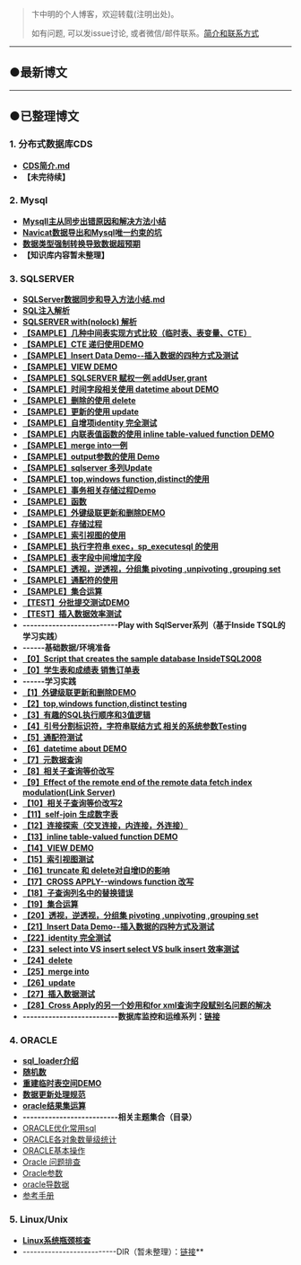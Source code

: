 > 卞中明的个人博客，欢迎转载(注明出处)。
>
> 如有问题, 可以发issue讨论, 或者微信/邮件联系。<a href="https://github.com/BianZhongMing/bianzhongming.github.io/blob/master/showMyself.md">简介和联系方式</a>

---

## ●最新博文



---



## ●已整理博文
### 1. 分布式数据库CDS

- **[CDS简介.md](https://github.com/BianZhongMing/bianzhongming.github.io/blob/master/CDS/1.CDS%E7%AE%80%E4%BB%8B.md)**
- **【未完待续】**

### 2. Mysql

- **[Mysqll主从同步出错原因和解决方法小结](https://github.com/BianZhongMing/bianzhongming.github.io/blob/master/MYSQL/Mysqll%E4%B8%BB%E4%BB%8E%E5%90%8C%E6%AD%A5%E5%87%BA%E9%94%99%E5%8E%9F%E5%9B%A0%E5%92%8C%E8%A7%A3%E5%86%B3%E6%96%B9%E6%B3%95%E5%B0%8F%E7%BB%93.md)**
- **[Navicat数据导出和Mysql唯一约束的坑](https://github.com/BianZhongMing/bianzhongming.github.io/blob/master/MYSQL/Navicat%E6%95%B0%E6%8D%AE%E5%AF%BC%E5%87%BA%E5%92%8CMysql%E5%94%AF%E4%B8%80%E7%BA%A6%E6%9D%9F%E7%9A%84%E5%9D%91.md)**
- **[数据类型强制转换导致数据超预期](https://github.com/BianZhongMing/bianzhongming.github.io/blob/master/MYSQL/%E6%95%B0%E6%8D%AE%E7%B1%BB%E5%9E%8B%E5%BC%BA%E5%88%B6%E8%BD%AC%E6%8D%A2%E5%AF%BC%E8%87%B4%E6%95%B0%E6%8D%AE%E8%B6%85%E9%A2%84%E6%9C%9F.md)**
- **【知识库内容暂未整理】**



### 3. SQLSERVER

- **[SQLServer数据同步和导入方法小结.md](https://github.com/BianZhongMing/bianzhongming.github.io/blob/master/SQLServer/ETL%20%26%20SYNC%20DATA/SQLServer%E6%95%B0%E6%8D%AE%E5%90%8C%E6%AD%A5%E5%92%8C%E5%AF%BC%E5%85%A5%E6%96%B9%E6%B3%95%E5%B0%8F%E7%BB%93.md)**
- **[SQL注入解析](https://github.com/BianZhongMing/bianzhongming.github.io/blob/master/SQLServer/KeyPoint%26%26Sample/SQL%E6%B3%A8%E5%85%A5%E8%A7%A3%E6%9E%90.sql)**
- **[SQLSERVER with(nolock) 解析](https://github.com/BianZhongMing/bianzhongming.github.io/blob/master/SQLServer/KeyPoint%26%26Sample/with(nolock).txt)**
- **[【SAMPLE】几种中间表实现方式比较（临时表、表变量、CTE）](https://github.com/BianZhongMing/bianzhongming.github.io/blob/master/SQLServer/KeyPoint%26%26Sample/%E3%80%90SAMPLE%E3%80%91%20%E5%87%A0%E7%A7%8D%E4%B8%AD%E9%97%B4%E8%A1%A8%E5%AE%9E%E7%8E%B0%E6%96%B9%E5%BC%8F%E6%AF%94%E8%BE%83%EF%BC%88%E4%B8%B4%E6%97%B6%E8%A1%A8%E3%80%81%E8%A1%A8%E5%8F%98%E9%87%8F%E3%80%81CTE%EF%BC%89.sql)**
- **[【SAMPLE】CTE 递归使用DEMO](https://github.com/BianZhongMing/bianzhongming.github.io/blob/master/SQLServer/KeyPoint%26%26Sample/%E3%80%90SAMPLE%E3%80%91CTE%20%E9%80%92%E5%BD%92%E4%BD%BF%E7%94%A8DEMO.sql)**
- **[【SAMPLE】Insert Data Demo--插入数据的四种方式及测试](https://github.com/BianZhongMing/bianzhongming.github.io/blob/master/SQLServer/KeyPoint%26%26Sample/%E3%80%90SAMPLE%E3%80%91Insert%20Data%20Demo--%E6%8F%92%E5%85%A5%E6%95%B0%E6%8D%AE%E7%9A%84%E5%9B%9B%E7%A7%8D%E6%96%B9%E5%BC%8F%E5%8F%8A%E6%B5%8B%E8%AF%95.sql)**
- **[【SAMPLE】VIEW DEMO](https://github.com/BianZhongMing/bianzhongming.github.io/blob/master/SQLServer/KeyPoint%26%26Sample/%E3%80%90SAMPLE%E3%80%91VIEW%20DEMO.sql)**
- **[【SAMPLE】SQLSERVER 赋权一例 addUser,grant](https://github.com/BianZhongMing/bianzhongming.github.io/blob/master/SQLServer/KeyPoint%26%26Sample/%E3%80%90SAMPLE%E3%80%91addUser%2Cgrant.sql)**
- **[【SAMPLE】时间字段相关使用 datetime about DEMO](https://github.com/BianZhongMing/bianzhongming.github.io/blob/master/SQLServer/KeyPoint%26%26Sample/%E3%80%90SAMPLE%E3%80%91datetime%20about%20DEMO.sql)**
- **[【SAMPLE】删除的使用 delete](https://github.com/BianZhongMing/bianzhongming.github.io/blob/master/SQLServer/KeyPoint%26%26Sample/%E3%80%90SAMPLE%E3%80%91delete.sql)**
- **[【SAMPLE】更新的使用 update](https://github.com/BianZhongMing/bianzhongming.github.io/blob/master/SQLServer/KeyPoint%26%26Sample/%E3%80%90SAMPLE%E3%80%91update.sql)**
- **[【SAMPLE】自增项identity 完全测试](https://github.com/BianZhongMing/bianzhongming.github.io/blob/master/SQLServer/KeyPoint%26%26Sample/%E3%80%90SAMPLE%E3%80%91identity%20%E5%AE%8C%E5%85%A8%E6%B5%8B%E8%AF%95.sql)**
- **[【SAMPLE】内联表值函数的使用 inline table-valued function DEMO](https://github.com/BianZhongMing/bianzhongming.github.io/blob/master/SQLServer/KeyPoint%26%26Sample/%E3%80%90SAMPLE%E3%80%91inline%20table-valued%20function%20DEMO.sql)**
- **[【SAMPLE】merge into一例](https://github.com/BianZhongMing/bianzhongming.github.io/blob/master/SQLServer/KeyPoint%26%26Sample/%E3%80%90SAMPLE%E3%80%91merge%20into.sql)**
- **[【SAMPLE】output参数的使用 Demo](https://github.com/BianZhongMing/bianzhongming.github.io/blob/master/SQLServer/KeyPoint%26%26Sample/%E3%80%90SAMPLE%E3%80%91output%20Demo.sql)**
- **[【SAMPLE】sqlserver 多列Update](https://github.com/BianZhongMing/bianzhongming.github.io/blob/master/SQLServer/KeyPoint%26%26Sample/%E3%80%90SAMPLE%E3%80%91sqlserver%20%E5%A4%9A%E5%88%97Update.sql)**
- **[【SAMPLE】top,windows function,distinct的使用](https://github.com/BianZhongMing/bianzhongming.github.io/blob/master/SQLServer/KeyPoint%26%26Sample/%E3%80%90SAMPLE%E3%80%91top%2Cwindows%20function%2Cdistinct%20testing.sql)**
- **[【SAMPLE】事务相关存储过程Demo](https://github.com/BianZhongMing/bianzhongming.github.io/blob/master/SQLServer/KeyPoint%26%26Sample/%E3%80%90SAMPLE%E3%80%91%E4%BA%8B%E5%8A%A1%E7%9B%B8%E5%85%B3%E5%AD%98%E5%82%A8%E8%BF%87%E7%A8%8BDemo.sql)**
- **[【SAMPLE】函数](https://github.com/BianZhongMing/bianzhongming.github.io/blob/master/SQLServer/KeyPoint%26%26Sample/%E3%80%90SAMPLE%E3%80%91%E5%87%BD%E6%95%B0.sql)**
- **[【SAMPLE】外键级联更新和删除DEMO](https://github.com/BianZhongMing/bianzhongming.github.io/blob/master/SQLServer/KeyPoint%26%26Sample/%E3%80%90SAMPLE%E3%80%91%E5%A4%96%E9%94%AE%E7%BA%A7%E8%81%94%E6%9B%B4%E6%96%B0%E5%92%8C%E5%88%A0%E9%99%A4DEMO.sql)**
- **[【SAMPLE】存储过程](https://github.com/BianZhongMing/bianzhongming.github.io/blob/master/SQLServer/KeyPoint%26%26Sample/%E3%80%90SAMPLE%E3%80%91%E5%AD%98%E5%82%A8%E8%BF%87%E7%A8%8B.sql)**
- **[【SAMPLE】索引视图的使用](https://github.com/BianZhongMing/bianzhongming.github.io/blob/master/SQLServer/KeyPoint%26%26Sample/%E3%80%90SAMPLE%E3%80%91%E7%B4%A2%E5%BC%95%E8%A7%86%E5%9B%BE%E6%B5%8B%E8%AF%95.sql)**
- **[【SAMPLE】执行字符串 exec，sp_executesql 的使用](https://github.com/BianZhongMing/bianzhongming.github.io/blob/master/SQLServer/KeyPoint%26%26Sample/%E3%80%90SAMPLE%E3%80%91%E6%89%A7%E8%A1%8C%E5%AD%97%E7%AC%A6%E4%B8%B2%20exec%EF%BC%8Csp_executesql.sql)**
- **[【SAMPLE】表字段中间增加字段](https://github.com/BianZhongMing/bianzhongming.github.io/blob/master/SQLServer/KeyPoint%26%26Sample/%E3%80%90SAMPLE%E3%80%91%E8%A1%A8%E5%AD%97%E6%AE%B5%E4%B8%AD%E9%97%B4%E5%A2%9E%E5%8A%A0%E5%AD%97%E6%AE%B5.sql)**
- **[【SAMPLE】透视，逆透视，分组集 pivoting ,unpivoting ,grouping set](https://github.com/BianZhongMing/bianzhongming.github.io/blob/master/SQLServer/KeyPoint%26%26Sample/%E3%80%90SAMPLE%E3%80%91%E9%80%8F%E8%A7%86%EF%BC%8C%E9%80%86%E9%80%8F%E8%A7%86%EF%BC%8C%E5%88%86%E7%BB%84%E9%9B%86%20pivoting%20%2Cunpivoting%20%2Cgrouping%20set.sql)**
- **[【SAMPLE】通配符的使用](https://github.com/BianZhongMing/bianzhongming.github.io/blob/master/SQLServer/KeyPoint%26%26Sample/%E3%80%90SAMPLE%E3%80%91%E9%80%9A%E9%85%8D%E7%AC%A6%E6%B5%8B%E8%AF%95.sql)**
- **[【SAMPLE】集合运算](https://github.com/BianZhongMing/bianzhongming.github.io/blob/master/SQLServer/KeyPoint%26%26Sample/%E3%80%90SAMPLE%E3%80%91%E9%9B%86%E5%90%88%E8%BF%90%E7%AE%97.sql)**
- **[【TEST】分批提交测试DEMO](https://github.com/BianZhongMing/bianzhongming.github.io/blob/master/SQLServer/KeyPoint%26%26Sample/%E3%80%90TEST%E3%80%91%E5%88%86%E6%89%B9%E6%8F%90%E4%BA%A4%E6%B5%8B%E8%AF%95DEMO.sql)**
- **[【TEST】插入数据效率测试](https://github.com/BianZhongMing/bianzhongming.github.io/blob/master/SQLServer/KeyPoint%26%26Sample/%E3%80%90TEST%E3%80%91%E6%8F%92%E5%85%A5%E6%95%B0%E6%8D%AE%E6%B5%8B%E8%AF%95.sql)**
- **--------------------------Play with SqlServer系列（基于Inside TSQL的学习实践）**
- **------基础数据/环境准备**
- **[【0】Script that creates the sample database InsideTSQL2008](https://github.com/BianZhongMing/bianzhongming.github.io/blob/master/SQLServer/Play%20with%20SqlServer/%E3%80%900%E3%80%91Script%20that%20creates%20the%20sample%20database%20InsideTSQL2008.sql)**
- **[【0】学生表和成绩表 销售订单表](https://github.com/BianZhongMing/bianzhongming.github.io/blob/master/SQLServer/Play%20with%20SqlServer/%E3%80%900%E3%80%91%E5%AD%A6%E7%94%9F%E8%A1%A8%E5%92%8C%E6%88%90%E7%BB%A9%E8%A1%A8%20%20%E9%94%80%E5%94%AE%E8%AE%A2%E5%8D%95%E8%A1%A8.sql)**
- **------学习实践**
- **[【1】外键级联更新和删除DEMO](https://github.com/BianZhongMing/bianzhongming.github.io/blob/master/SQLServer/Play%20with%20SqlServer/%E3%80%901%E3%80%91%E5%A4%96%E9%94%AE%E7%BA%A7%E8%81%94%E6%9B%B4%E6%96%B0%E5%92%8C%E5%88%A0%E9%99%A4DEMO.sql)**
- **[【2】top,windows function,distinct testing](https://github.com/BianZhongMing/bianzhongming.github.io/blob/master/SQLServer/Play%20with%20SqlServer/%E3%80%902%E3%80%91top%2Cwindows%20function%2Cdistinct%20testing.sql)**
- **[【3】有趣的SQL执行顺序和3值逻辑](https://github.com/BianZhongMing/bianzhongming.github.io/blob/master/SQLServer/Play%20with%20SqlServer/%E3%80%903%E3%80%91%E6%9C%89%E8%B6%A3%E7%9A%84SQL%E6%89%A7%E8%A1%8C%E9%A1%BA%E5%BA%8F%E5%92%8C3%E5%80%BC%E9%80%BB%E8%BE%91.md)**
- **[【4】引号分割标识符，字符串联结方式 相关的系统参数Testing](https://github.com/BianZhongMing/bianzhongming.github.io/blob/master/SQLServer/Play%20with%20SqlServer/%E3%80%904%E3%80%91%E5%BC%95%E5%8F%B7%E5%88%86%E5%89%B2%E6%A0%87%E8%AF%86%E7%AC%A6%EF%BC%8C%E5%AD%97%E7%AC%A6%E4%B8%B2%E8%81%94%E7%BB%93%E6%96%B9%E5%BC%8F%20%E7%9B%B8%E5%85%B3%E7%9A%84%E7%B3%BB%E7%BB%9F%E5%8F%82%E6%95%B0Testing.sql)**
- **[【5】通配符测试](https://github.com/BianZhongMing/bianzhongming.github.io/blob/master/SQLServer/Play%20with%20SqlServer/%E3%80%905%E3%80%91%E9%80%9A%E9%85%8D%E7%AC%A6%E6%B5%8B%E8%AF%95.sql)**
- **[【6】datetime about DEMO](https://github.com/BianZhongMing/bianzhongming.github.io/blob/master/SQLServer/Play%20with%20SqlServer/%E3%80%906%E3%80%91datetime%20about%20DEMO.sql)**
- **[【7】元数据查询](https://github.com/BianZhongMing/bianzhongming.github.io/blob/master/SQLServer/Play%20with%20SqlServer/%E3%80%907%E3%80%91%E5%85%83%E6%95%B0%E6%8D%AE%E6%9F%A5%E8%AF%A2.sql)**
- **[【8】相关子查询等价改写](https://github.com/BianZhongMing/bianzhongming.github.io/blob/master/SQLServer/Play%20with%20SqlServer/%E3%80%908%E3%80%91%E7%9B%B8%E5%85%B3%E5%AD%90%E6%9F%A5%E8%AF%A2%E7%AD%89%E4%BB%B7%E6%94%B9%E5%86%99.sql)**
- **[【9】Effect of the remote end of the remote data fetch index modulation(Link Server)](https://github.com/BianZhongMing/bianzhongming.github.io/blob/master/SQLServer/Play%20with%20SqlServer/%E3%80%909%E3%80%91Effect%20of%20the%20remote%20end%20of%20the%20remote%20data%20fetch%20index%20modulation(Link%20Server).sql)**
- **[【10】相关子查询等价改写2](https://github.com/BianZhongMing/bianzhongming.github.io/blob/master/SQLServer/Play%20with%20SqlServer/%E3%80%9010%E3%80%91%E7%9B%B8%E5%85%B3%E5%AD%90%E6%9F%A5%E8%AF%A2%E7%AD%89%E4%BB%B7%E6%94%B9%E5%86%992.sql)**
- **[【11】self-join 生成数字表](https://github.com/BianZhongMing/bianzhongming.github.io/blob/master/SQLServer/Play%20with%20SqlServer/%E3%80%9011%E3%80%91self-join%20%E7%94%9F%E6%88%90%E6%95%B0%E5%AD%97%E8%A1%A8.sql)**
- **[【12】连接探索（交叉连接，内连接，外连接）](https://github.com/BianZhongMing/bianzhongming.github.io/blob/master/SQLServer/Play%20with%20SqlServer/%E3%80%9012%E3%80%91%E8%BF%9E%E6%8E%A5%E6%8E%A2%E7%B4%A2%EF%BC%88%E4%BA%A4%E5%8F%89%E8%BF%9E%E6%8E%A5%EF%BC%8C%E5%86%85%E8%BF%9E%E6%8E%A5%EF%BC%8C%E5%A4%96%E8%BF%9E%E6%8E%A5%EF%BC%89.sql)**
- **[【13】inline table-valued function DEMO](https://github.com/BianZhongMing/bianzhongming.github.io/blob/master/SQLServer/Play%20with%20SqlServer/%E3%80%9013%E3%80%91inline%20table-valued%20function%20DEMO.sql)**
- **[【14】VIEW DEMO](https://github.com/BianZhongMing/bianzhongming.github.io/blob/master/SQLServer/Play%20with%20SqlServer/%E3%80%9014%E3%80%91VIEW%20DEMO.sql)**
- **[【15】索引视图测试](https://github.com/BianZhongMing/bianzhongming.github.io/blob/master/SQLServer/Play%20with%20SqlServer/%E3%80%9015%E3%80%91%E7%B4%A2%E5%BC%95%E8%A7%86%E5%9B%BE%E6%B5%8B%E8%AF%95.sql)**
- **[【16】truncate 和 delete对自增ID的影响](https://github.com/BianZhongMing/bianzhongming.github.io/blob/master/SQLServer/Play%20with%20SqlServer/%E3%80%9016%E3%80%91truncate%20%E5%92%8C%20delete%E5%AF%B9%E8%87%AA%E5%A2%9EID%E7%9A%84%E5%BD%B1%E5%93%8D.sql)**
- **[【17】CROSS APPLY--windows function 改写](https://github.com/BianZhongMing/bianzhongming.github.io/blob/master/SQLServer/Play%20with%20SqlServer/%E3%80%9017%E3%80%91CROSS%20APPLY--windows%20function%20%E6%94%B9%E5%86%99.sql)**
- **[【18】子查询列名中的替换错误](https://github.com/BianZhongMing/bianzhongming.github.io/blob/master/SQLServer/Play%20with%20SqlServer/%E3%80%9018%E3%80%91%E5%AD%90%E6%9F%A5%E8%AF%A2%E5%88%97%E5%90%8D%E4%B8%AD%E7%9A%84%E6%9B%BF%E6%8D%A2%E9%94%99%E8%AF%AF.sql)**
- **[【19】集合运算](https://github.com/BianZhongMing/bianzhongming.github.io/blob/master/SQLServer/Play%20with%20SqlServer/%E3%80%9019%E3%80%91%E9%9B%86%E5%90%88%E8%BF%90%E7%AE%97.sql)**
- **[【20】透视，逆透视，分组集 pivoting ,unpivoting ,grouping set](https://github.com/BianZhongMing/bianzhongming.github.io/blob/master/SQLServer/Play%20with%20SqlServer/%E3%80%9020%E3%80%91%E9%80%8F%E8%A7%86%EF%BC%8C%E9%80%86%E9%80%8F%E8%A7%86%EF%BC%8C%E5%88%86%E7%BB%84%E9%9B%86%20pivoting%20%2Cunpivoting%20%2Cgrouping%20set.sql)**
- **[【21】Insert Data Demo--插入数据的四种方式及测试](https://github.com/BianZhongMing/bianzhongming.github.io/blob/master/SQLServer/Play%20with%20SqlServer/%E3%80%9021%E3%80%91Insert%20Data%20Demo--%E6%8F%92%E5%85%A5%E6%95%B0%E6%8D%AE%E7%9A%84%E5%9B%9B%E7%A7%8D%E6%96%B9%E5%BC%8F%E5%8F%8A%E6%B5%8B%E8%AF%95.sql)**
- **[【22】identity 完全测试](https://github.com/BianZhongMing/bianzhongming.github.io/blob/master/SQLServer/Play%20with%20SqlServer/%E3%80%9022%E3%80%91identity%20%E5%AE%8C%E5%85%A8%E6%B5%8B%E8%AF%95.sql)**
- **[【23】select into VS insert select VS bulk insert 效率测试](https://github.com/BianZhongMing/bianzhongming.github.io/blob/master/SQLServer/Play%20with%20SqlServer/%E3%80%9023%E3%80%91select%20into%20VS%20insert%20select%20VS%20bulk%20insert%20%E6%95%88%E7%8E%87%E6%B5%8B%E8%AF%95.sql)**
- **[【24】delete](https://github.com/BianZhongMing/bianzhongming.github.io/blob/master/SQLServer/Play%20with%20SqlServer/%E3%80%9024%E3%80%91delete.sql)**
- **[【25】merge into](https://github.com/BianZhongMing/bianzhongming.github.io/blob/master/SQLServer/Play%20with%20SqlServer/%E3%80%9025%E3%80%91merge%20into.sql)**
- **[【26】update](https://github.com/BianZhongMing/bianzhongming.github.io/blob/master/SQLServer/Play%20with%20SqlServer/%E3%80%9026%E3%80%91update.sql)**
- **[【27】插入数据测试](https://github.com/BianZhongMing/bianzhongming.github.io/blob/master/SQLServer/Play%20with%20SqlServer/%E3%80%9027%E3%80%91%E6%8F%92%E5%85%A5%E6%95%B0%E6%8D%AE%E6%B5%8B%E8%AF%95.sql)**
- **[【28】Cross Apply的另一个妙用和for xml查询字段赋别名问题的解决](https://github.com/BianZhongMing/bianzhongming.github.io/blob/master/SQLServer/Play%20with%20SqlServer/%E3%80%9028%E3%80%91Cross%20Apply%E7%9A%84%E5%8F%A6%E4%B8%80%E4%B8%AA%E5%A6%99%E7%94%A8%E5%92%8Cfor%20xml%E6%9F%A5%E8%AF%A2%E5%AD%97%E6%AE%B5%E8%B5%8B%E5%88%AB%E5%90%8D%E9%97%AE%E9%A2%98%E7%9A%84%E8%A7%A3%E5%86%B3.sql)**
- **--------------------------数据库监控和运维系列：[链接](https://github.com/BianZhongMing/bianzhongming.github.io/tree/master/SQLServer/monitoring%20and%20maintenance)**



### 4. ORACLE

- **[sql_loader介绍](https://github.com/BianZhongMing/bianzhongming.github.io/blob/master/Oracle/sql_loader%E4%BB%8B%E7%BB%8D.md)**
- **[随机数](https://github.com/BianZhongMing/bianzhongming.github.io/blob/master/Oracle/%E7%9F%A5%E8%AF%86%E5%BA%93/%E9%9A%8F%E6%9C%BA%E6%95%B0.sql)**
- **[重建临时表空间DEMO](https://github.com/BianZhongMing/bianzhongming.github.io/blob/master/Oracle/%E7%9F%A5%E8%AF%86%E5%BA%93/%E9%87%8D%E5%BB%BA%E4%B8%B4%E6%97%B6%E8%A1%A8%E7%A9%BA%E9%97%B4.sql)**
- **[数据更新处理规范](https://github.com/BianZhongMing/bianzhongming.github.io/blob/master/Oracle/%E7%9F%A5%E8%AF%86%E5%BA%93/%E6%95%B0%E6%8D%AE%E6%9B%B4%E6%96%B0%E5%A4%84%E7%90%86%E8%A7%84%E8%8C%83.sql)**
- **[oracle结果集运算](https://github.com/BianZhongMing/bianzhongming.github.io/blob/master/Oracle/%E7%9F%A5%E8%AF%86%E5%BA%93/oracle%E7%BB%93%E6%9E%9C%E9%9B%86%E8%BF%90%E7%AE%97.sql)**
- **--------------------------相关主题集合（目录）**
- [ORACLE优化常用sql](https://github.com/BianZhongMing/bianzhongming.github.io/tree/master/Oracle/%E7%9F%A5%E8%AF%86%E5%BA%93/ORACLE%E4%BC%98%E5%8C%96%E5%B8%B8%E7%94%A8sql)
- [ORACLE各对象数量级统计](https://github.com/BianZhongMing/bianzhongming.github.io/tree/master/Oracle/%E7%9F%A5%E8%AF%86%E5%BA%93/ORACLE%E5%90%84%E5%AF%B9%E8%B1%A1%E6%95%B0%E9%87%8F%E7%BA%A7%E7%BB%9F%E8%AE%A1)
- [ORACLE基本操作](https://github.com/BianZhongMing/bianzhongming.github.io/tree/master/Oracle/%E7%9F%A5%E8%AF%86%E5%BA%93/ORACLE%E5%9F%BA%E6%9C%AC%E6%93%8D%E4%BD%9C)
- [Oracle 问题排查](https://github.com/BianZhongMing/bianzhongming.github.io/tree/master/Oracle/%E7%9F%A5%E8%AF%86%E5%BA%93/Oracle%20%E9%97%AE%E9%A2%98%E6%8E%92%E6%9F%A5)
- [Oracle参数](https://github.com/BianZhongMing/bianzhongming.github.io/tree/master/Oracle/%E7%9F%A5%E8%AF%86%E5%BA%93/Oracle%E5%8F%82%E6%95%B0)
- [oracle导数据](https://github.com/BianZhongMing/bianzhongming.github.io/tree/master/Oracle/%E7%9F%A5%E8%AF%86%E5%BA%93/oracle%E5%AF%BC%E6%95%B0%E6%8D%AE)
- [参考手册](https://github.com/BianZhongMing/bianzhongming.github.io/tree/master/Oracle/%E7%9F%A5%E8%AF%86%E5%BA%93/%E5%8F%82%E8%80%83%E6%89%8B%E5%86%8C)

### 5. Linux/Unix

- [**Linux系统瓶颈核查**](https://github.com/BianZhongMing/bianzhongming.github.io/blob/master/Linux_Unix/Linux%E7%B3%BB%E7%BB%9F%E7%93%B6%E9%A2%88%E6%A0%B8%E6%9F%A5/Linux%E7%B3%BB%E7%BB%9F%E7%93%B6%E9%A2%88%E6%A0%B8%E6%9F%A5.md)
- --------------------------DIR（暂未整理）：[链接](https://github.com/BianZhongMing/bianzhongming.github.io/tree/master/Linux_Unix)**


## 



